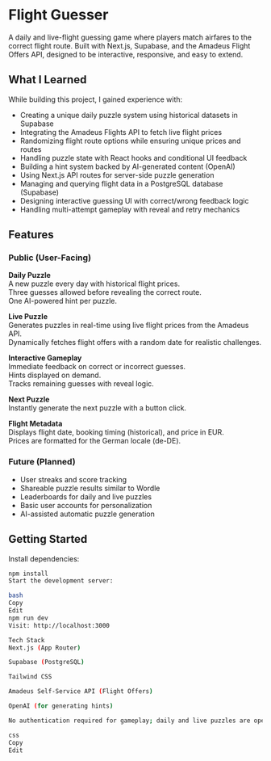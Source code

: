 # Flight Guesser

A daily and live-flight guessing game where players match airfares to the correct flight route. Built with Next.js, Supabase, and the Amadeus Flight Offers API, designed to be interactive, responsive, and easy to extend.

## What I Learned

While building this project, I gained experience with:

- Creating a unique daily puzzle system using historical datasets in Supabase
- Integrating the Amadeus Flights API to fetch live flight prices
- Randomizing flight route options while ensuring unique prices and routes
- Handling puzzle state with React hooks and conditional UI feedback
- Building a hint system backed by AI-generated content (OpenAI)
- Using Next.js API routes for server-side puzzle generation
- Managing and querying flight data in a PostgreSQL database (Supabase)
- Designing interactive guessing UI with correct/wrong feedback logic
- Handling multi-attempt gameplay with reveal and retry mechanics

## Features

### Public (User-Facing)

**Daily Puzzle**  
A new puzzle every day with historical flight prices.  
Three guesses allowed before revealing the correct route.  
One AI-powered hint per puzzle.

**Live Puzzle**  
Generates puzzles in real-time using live flight prices from the Amadeus API.  
Dynamically fetches flight offers with a random date for realistic challenges.

**Interactive Gameplay**  
Immediate feedback on correct or incorrect guesses.  
Hints displayed on demand.  
Tracks remaining guesses with reveal logic.

**Next Puzzle**  
Instantly generate the next puzzle with a button click.

**Flight Metadata**  
Displays flight date, booking timing (historical), and price in EUR.  
Prices are formatted for the German locale (de-DE).

### Future (Planned)

- User streaks and score tracking
- Shareable puzzle results similar to Wordle
- Leaderboards for daily and live puzzles
- Basic user accounts for personalization
- AI-assisted automatic puzzle generation

## Getting Started

Install dependencies:

```bash
npm install
Start the development server:

bash
Copy
Edit
npm run dev
Visit: http://localhost:3000

Tech Stack
Next.js (App Router)

Supabase (PostgreSQL)

Tailwind CSS

Amadeus Self-Service API (Flight Offers)

OpenAI (for generating hints)

No authentication required for gameplay; daily and live puzzles are open to all users.

css
Copy
Edit
